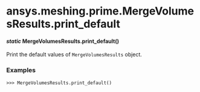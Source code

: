 # ansys.meshing.prime.MergeVolumesResults.print_default

<a id="ansys.meshing.prime.MergeVolumesResults.print_default"></a>

#### *static* MergeVolumesResults.print_default()

Print the default values of `MergeVolumesResults` object.

### Examples

```pycon
>>> MergeVolumesResults.print_default()
```

<!-- !! processed by numpydoc !! -->
